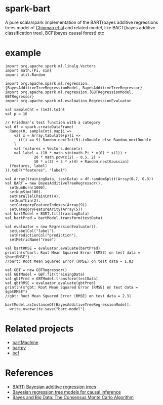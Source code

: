 # spark-bart
A pure scala/spark implementation of the BART(bayes additive regressions trees model of [Chipman et al](https://arxiv.org/abs/0806.3286) and related model, like BACT(bayes additive classification tree), BCF(bayes causal forest) etc


# example
```
import org.apache.spark.ml.linalg.Vectors
import math.{Pi, sin}
import util.Random

import org.apache.spark.ml.regression.{BayesAdditiveTreeRegressionModel, BayesAdditiveTreeRegressor}
import org.apache.spark.ml.regression.{GBTRegressionModel, GBTRegressor}
import org.apache.spark.ml.evaluation.RegressionEvaluator

val sampleCnt = (1e3).toInt
val p = 10

// Friedman’s test function with a category 
val df = spark.createDataFrame(
  Range(0, sampleCnt).map{i => 
    val x = Array.tabulate(p){i => 
      if(i == 9) Random.nextInt(5).toDouble else Random.nextDouble
    }
    val features = Vectors.dense(x)
    val label = (10 * math.sin(math.Pi * x(0) * x(1)) + 
             20 * math.pow(x(2) - 0.5, 2) + 
             10 * x(3) + 5 * x(4) + Random.nextGaussian)
  (features, label)
}).toDF("features", "label")

val Array(trainingData, testData) = df.randomSplit(Array(0.7, 0.3))
val BART = new BayesAdditiveTreeRegressor().
  setNumBurn(1000).
  setNumSim(100).
  setParallelChainCnt(4).
  setNumThin(2).
  setCategoryFeatureIndexes(Array(9)).
  setCategoryFeatureArity(Array(5))
val bartModel = BART.fit(trainingData)
val bartPred = bartModel.transform(testData)

val evaluator = new RegressionEvaluator().
  setLabelCol("label").
  setPredictionCol("prediction").
  setMetricName("rmse")

val bartRMSE = evaluator.evaluate(bartPred)
println(s"bart: Root Mean Squared Error (RMSE) on test data = $bartRMSE")
//bart: Root Mean Squared Error (RMSE) on test data = 1.83

val GBT = new GBTRegressor()
val GBTModel = GBT.fit(trainingData)
val gbtPred = GBTModel.transform(testData)
val gbtRMSE = evaluator.evaluate(gbtPred)
println(s"gbt: Root Mean Squared Error (RMSE) on test data = $gbtRMSE")
//gbt: Root Mean Squared Error (RMSE) on test data = 2.31

bartModel.asInstanceOf[BayesAdditiveTreeRegressionModel].
  write.overwrite.save("bart-model")
```

# Related projects

- [bartMachine](https://github.com/kapelner/bartMachine)
- [bartpy](https://github.com/JakeColtman/bartpy)
- [bcf](https://github.com/jaredsmurray/bcf)

# References
- [BART: Bayesian additive regression trees](https://arxiv.org/abs/0806.3286)
- [Bayesian regression tree models for causal inference](https://arxiv.org/abs/1706.09523)
- [Bayes and Big Data: The Consensus Monte Carlo Algorithm](https://research.google/pubs/pub41849/)
